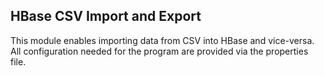 ## HBase CSV Import and Export

This module enables importing data from CSV into HBase and vice-versa. 
All configuration needed for the program are provided via the properties file.
